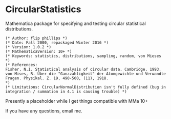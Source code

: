 # CircularStatistics

Mathematica package for specifying and testing circular statistical distributions.

```
(* Author: flip phillips *)
(* Date: Fall 2000, repackaged Winter 2016 *)
(* Version: 1.0.2 *)
(* MathematicaVersion: 10+ *)
(* Keywords: statistics, distributions, sampling, random, von Mieses *)
(* References: 
Fisher, N.I. Statistical analysis of circular data. Cambridge, 1993.
von Mises, R. Über die "Ganzzahligkeit" der Atomgewichte und Verwandte Fragen. Physikal. Z. 19, 490-500, (11), 1918.
*)
(* Limitations: CircularNormalDistribution isn't fully defined (bug in integration / summation in 4.1 is causing trouble) *)
```

Presently a placeholder while I get things compatible with MMa 10+

If you have any questions, email me.